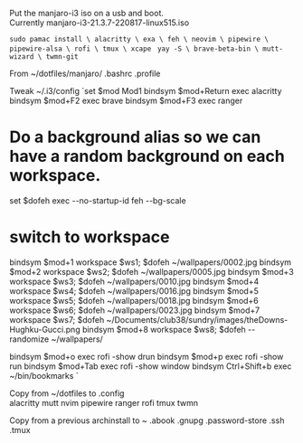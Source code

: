 Put the manjaro-i3 iso on a usb and boot.  
Currently manjaro-i3-21.3.7-220817-linux515.iso  

`sudo pamac install \
alacritty \
exa \
feh \
neovim \
pipewire \
pipewire-alsa \
rofi \
tmux \
xcape`
`
yay -S \
brave-beta-bin \
mutt-wizard \
twmn-git`

From ~/dotfiles/manjaro/
.bashrc 
.profile
 
Tweak ~/.i3/config
`set $mod Mod1
bindsym $mod+Return exec alacritty
bindsym $mod+F2 exec brave
bindsym $mod+F3 exec ranger

# Do a background alias so we can have a random background on each workspace.
set $dofeh exec --no-startup-id feh --bg-scale 

# switch to workspace
bindsym $mod+1 workspace $ws1; $dofeh ~/wallpapers/0002.jpg
bindsym $mod+2 workspace $ws2; $dofeh ~/wallpapers/0005.jpg
bindsym $mod+3 workspace $ws3; $dofeh ~/wallpapers/0010.jpg
bindsym $mod+4 workspace $ws4; $dofeh ~/wallpapers/0016.jpg
bindsym $mod+5 workspace $ws5; $dofeh ~/wallpapers/0018.jpg
bindsym $mod+6 workspace $ws6; $dofeh ~/wallpapers/0023.jpg
bindsym $mod+7 workspace $ws7; $dofeh ~/Documents/club38/sundry/images/theDowns-Hughku-Gucci.png
bindsym $mod+8 workspace $ws8; $dofeh --randomize ~/wallpapers/

bindsym $mod+o exec rofi -show drun
bindsym $mod+p exec rofi -show run
bindsym $mod+Tab exec rofi -show window
bindsym Ctrl+Shift+b exec ~/bin/bookmarks `


Copy from ~/dotfiles to .config  
alacritty
mutt
nvim
pipewire
ranger
rofi
tmux
twmn

Copy from a previous archinstall to ~
.abook
.gnupg
.password-store
.ssh
.tmux

